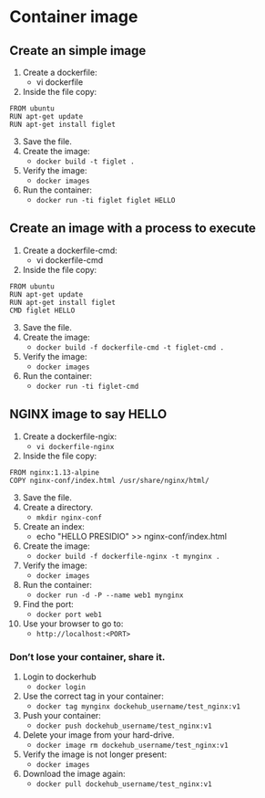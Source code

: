 # Container image
## Create an simple image
1. Create a dockerfile:
    - vi dockerfile
2. Inside the file copy:

```
FROM ubuntu
RUN apt-get update
RUN apt-get install figlet
```
3. Save the file.
4. Create the image:
    - `docker build -t figlet .`
5. Verify the image:
    - `docker images`
6. Run the container:
    - `docker run -ti figlet figlet HELLO`

## Create an image with a process to execute
1. Create a dockerfile-cmd:
    - vi dockerfile-cmd
2. Inside the file copy:

```
FROM ubuntu
RUN apt-get update
RUN apt-get install figlet
CMD figlet HELLO
```
3. Save the file.
4. Create the image:
    - `docker build -f dockerfile-cmd -t figlet-cmd .`
5. Verify the image:
    - `docker images`
6. Run the container:
    - `docker run -ti figlet-cmd`

## NGINX image to say HELLO
1. Create a dockerfile-ngix:
    - `vi dockerfile-nginx`
2. Inside the file copy:

```
FROM nginx:1.13-alpine
COPY nginx-conf/index.html /usr/share/nginx/html/
```
3. Save the file.
4. Create a directory.
    - `mkdir nginx-conf`
4. Create an index:
    - echo "HELLO PRESIDIO" >> nginx-conf/index.html
5. Create the image:
    - `docker build -f dockerfile-nginx -t mynginx .`
5. Verify the image:
    - `docker images`
6. Run the container:
    - `docker run -d -P --name web1 mynginx`
7. Find the port:
    - `docker port web1`
8. Use your browser to go to:
    - `http://localhost:<PORT>`

### Don’t lose your container, share it.
1. Login to dockerhub
    - `docker login`
2. Use the correct tag in your container:
    - `docker tag mynginx dockehub_username/test_nginx:v1`
3. Push your container:
    - `docker push dockehub_username/test_nginx:v1`
4. Delete your image from your hard-drive.
    - `docker image rm dockehub_username/test_nginx:v1`
5. Verify the image is not longer present:
    - `docker images`
6. Download the image again:
    - `docker pull dockehub_username/test_nginx:v1`
